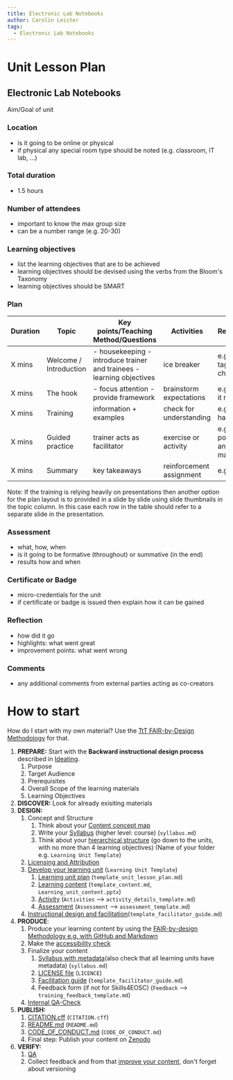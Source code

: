 ```yaml
---
title: Electronic Lab Notebooks
author: Carolin Leister
tags:
  - Electronic Lab Notebooks
---
```


# Unit Lesson Plan

## Electronic Lab Notebooks

Aim/Goal of unit

### Location
- is it going to be online or physical
- if physical any special room type should be noted (e.g. classroom, IT lab, ...)

### Total duration
- 1.5 hours

### Number of attendees
- important to know the max group size
- can be a number range (e.g. 20-30)

### Learning objectives
- list the learning objectives that are to be achieved
- learning objectives should be devised using the verbs from the Bloom's Taxonomy
- learning objectives should be SMART

### Plan
| Duration | Topic                  | Key points/Teaching Method/Questions                                   | Activities               | Resources                  |
|----------|------------------------|------------------------------------------------------------------------|--------------------------|----------------------------|
| X mins   | Welcome / Introduction | - housekeeping  - introduce trainer and trainees - learning objectives | ice breaker              | e.g. name tags, flip chart |
| X mins   | The hook               | - focus attention - provide framework                                  | brainstorm expectations  | e.g. post-it notes         |
| X mins   | Training               | information + examples                                                 | check for understanding  | e.g. pptx + handouts       |
| X mins   | Guided practice        | trainer acts as facilitator                                            | exercise or activity     | e.g. posters and markers   |
| X mins   | Summary                | key takeaways                                                          | reinforcement assignment | e.g. cards                 |

Note: If the training is relying heavily on presentations then another option for the plan layout is to provided in a slide by slide using slide thumbnails in the topic column. In this case each row in the table should refer to a separate slide in the presentation.


### Assessment
- what, how, when
- is it going to be formative (throughout) or summative (in the end)
- results how and when

### Certificate or Badge
- micro-credentials for the unit
- if certificate or badge is issued then explain how it can be gained

### Reflection
- how did it go
- highlights: what went great
- improvement points: what went wrong

### Comments
- any additional comments from external parties acting as co-creators

# How to start

How do I start with my own material? Use the [TtT FAIR-by-Design Methodology](https://fair-by-design-methodology.github.io/FAIR-by-Design_ToT/latest/) for that.

1. **PREPARE:** Start with the **Backward instructional design process** described in [Ideating](https://fair-by-design-methodology.github.io/FAIR-by-Design_ToT/latest/Stage%201%20%E2%80%93%20Prepare/02-Preparing%20FAIR%20Learning%20Objects/02-Preparing%20FAIR%20Learning%20Objects_cont/).
	1. Purpose
	2. Target Audience
	3. Prerequisites
	4. Overall Scope of the learning materials
	5. Learning Objectives
2. **DISCOVER:** Look for already exisiting materials 
3. **DESIGN:**
	1. Concept and Structure
		1. Think about your [Content concept map](https://fair-by-design-methodology.github.io/FAIR-by-Design_ToT/latest/Stage%203%20%E2%80%93%20Design/04-Conceptualisation/04-Conceptualisation/#content-concept-map)
		2. Write your [Syllabus](https://fair-by-design-methodology.github.io/FAIR-by-Design_ToT/latest/Stage%203%20%E2%80%93%20Design/04-Conceptualisation/04-Conceptualisation/#syllabus) (higher level: course) (`syllabus.md`)
		3. Think about your [hierarchical structure](https://fair-by-design-methodology.github.io/FAIR-by-Design_ToT/latest/Stage%203%20%E2%80%93%20Design/05-Hierarchical%20Structure/05-HierarchicalStructure/#learning-structure) (go down to the units, with no more than 4 learning objectives) (Name of your folder e.g. `Learning Unit Template`)
	2. [Licensing and Attribution](https://fair-by-design-methodology.github.io/FAIR-by-Design_ToT/latest/Stage%203%20%E2%80%93%20Design/05-Hierarchical%20Structure/05-HierarchicalStructure/#licensing-and-attribution)
	3. [Develop your learning unit](https://fair-by-design-methodology.github.io/FAIR-by-Design_ToT/latest/Stage%203%20%E2%80%93%20Design/06-Learning%20unit%20development/06-LearningUnitDevelopment/) (`Learning Unit Template`)
		1. [Learning unit plan](https://fair-by-design-methodology.github.io/FAIR-by-Design_ToT/latest/Stage%203%20%E2%80%93%20Design/06-Learning%20unit%20development/06-LearningUnitDevelopment/#learning-unit-plan) (`template_unit_lesson_plan.md`)
		2. [Learning content](https://fair-by-design-methodology.github.io/FAIR-by-Design_ToT/latest/Stage%203%20%E2%80%93%20Design/06-Learning%20unit%20development/06-LearningUnitDevelopment/#learning-content) (`template_content.md`, `Learning_unit_content.pptx`)
		3. [Activity](https://fair-by-design-methodology.github.io/FAIR-by-Design_ToT/latest/Stage%203%20%E2%80%93%20Design/06-Learning%20unit%20development/06-LearningUnitDevelopment/#activity-details) (`Activities` --> `activity_details_template.md`)
		4. [Assessment](https://fair-by-design-methodology.github.io/FAIR-by-Design_ToT/latest/Stage%203%20%E2%80%93%20Design/06-Learning%20unit%20development/06-LearningUnitDevelopment/#assessment) (`Assessment` --> `assessment_template.md`)
	4. [Instructional design and facilitation](https://fair-by-design-methodology.github.io/FAIR-by-Design_ToT/latest/Stage%203%20%E2%80%93%20Design/07-Facilitation/07-Facilitation/)(`template_facilitator_guide.md`)
4. **PRODUCE**:
	1. Produce your learning content by using the [FAIR-by-design Methodology e.g. with GitHub and Markdown](https://fair-by-design-methodology.github.io/FAIR-by-Design_ToT/latest/Stage%204%20%E2%80%93%20Produce/08-Development%20Tools/08-Introduction%20to%20Markdown%20and%20Git/)
	2. Make the [accessibility check](https://fair-by-design-methodology.github.io/FAIR-by-Design_ToT/latest/Stage%205%20%E2%80%93%20Publish/17-Zenodo%20Publishing/17-Zenodo%20Publishing/)
	3. Finalize your content
		1. [Syllabus with metadata](https://fair-by-design-methodology.github.io/FAIR-by-Design_ToT/latest/Stage%204%20%E2%80%93%20Produce/12-Content%20Finalisation/12-Content_finalisation/#syllabus-and-machine-readable-metadata)(also check that all learning units have metadata) (`syllabus.md`)
		2. [LICENSE file](https://fair-by-design-methodology.github.io/FAIR-by-Design_ToT/latest/Stage%204%20%E2%80%93%20Produce/12-Content%20Finalisation/12-Content_finalisation/#updating-the-license) (`LICENCE`)
		3. [Facilitation guide](https://fair-by-design-methodology.github.io/FAIR-by-Design_ToT/latest/Stage%204%20%E2%80%93%20Produce/12-Content%20Finalisation/12-Content_finalisation/#defining-the-facilitation-guide) (`template_facilitator_guide.md`)
		4. Feedback form (if not for Skills4EOSC) (`Feedback` --> `training_feedback_template.md`)
	4. [Internal QA-Check](https://fair-by-design-methodology.github.io/FAIR-by-Design_ToT/latest/Stage%204%20%E2%80%93%20Produce/13-Internal%20QA/13-Internal_QA/)
5. **PUBLISH:**
	1. [CITATION.cff](https://fair-by-design-methodology.github.io/FAIR-by-Design_ToT/latest/Stage%205%20%E2%80%93%20Publish/16-Publishing%20Preparations/16-Publishing%20Preparations/#filling-out-citationcff) (`CITATION.cff`)
	2. [README.md](https://fair-by-design-methodology.github.io/FAIR-by-Design_ToT/latest/Stage%205%20%E2%80%93%20Publish/16-Publishing%20Preparations/16-Publishing%20Preparations/#filling-out-readmemd) (`README.md`)
	3. [CODE_OF_CONDUCT.md](https://fair-by-design-methodology.github.io/FAIR-by-Design_ToT/latest/Stage%205%20%E2%80%93%20Publish/16-Publishing%20Preparations/16-Publishing%20Preparations/#filling-out-code_of_conductmd) (`CODE_OF_CONDUCT.md`)
	4. Final step: Publish your content on [Zenodo](https://fair-by-design-methodology.github.io/FAIR-by-Design_ToT/latest/Stage%205%20%E2%80%93%20Publish/17-Zenodo%20Publishing/17-Zenodo%20Publishing/)
6. **VERIFY:**
	1. [QA](https://fair-by-design-methodology.github.io/FAIR-by-Design_ToT/latest/Stage%206%20%E2%80%93%20Verify/19-Final%20QA%20check/19-finalQA/)
	2. Collect feedback and from that [improve your content](https://fair-by-design-methodology.github.io/FAIR-by-Design_ToT/latest/Stage%206%20%E2%80%93%20Verify/20-Continuous%20Improvement/20-CI/), don't forget about versioning
